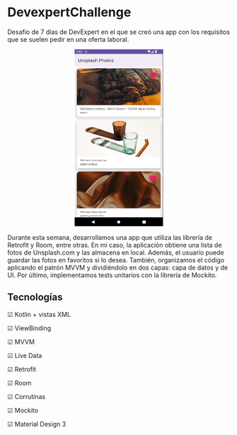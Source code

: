 # DevexpertChallenge
Desafio de 7 días de DevExpert en el que se creó una app con los requisitos que se suelen pedir en una oferta laboral.

<p align="center">
  <img src="https://github.com/jdccMobile/DevexpertChallenge/blob/master/images/desafio.gif" width="200" height="400" alt="Memento"></a>
</p>

Durante esta semana, desarrollamos una app que utiliza las librería de Retrofit y Room, entre otras.
En mi caso, la aplicación obtiene una lista de fotos de Unsplash.com y las almacena en local.
Además, el usuario puede guardar las fotos en favoritos si lo desea. 
También, organizamos el código aplicando el patrón MVVM y dividiéndolo en dos capas:
capa de datos y de UI. Por último, implementamos tests unitarios con la librería de Mockito.

## Tecnologías
<p>☑ Kotlin + vistas XML</p>
<p>☑ ViewBinding</p>
<p>☑ MVVM</p>
<p>☑ Live Data</p>
<p>☑ Retrofit</p>
<p>☑ Room</p>
<p>☑ Corrutinas</p>
<p>☑ Mockito</p>
<p>☑ Material Design 3</p>
